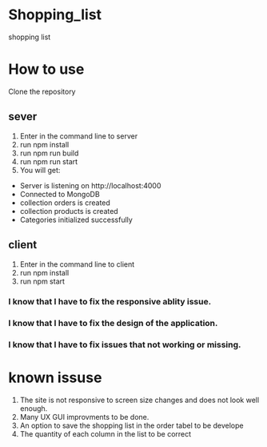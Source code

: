 # Shopping_list
shopping list
# How to use
Clone the repository

## sever
1. Enter in the command line to server 
2. run npm install
3. run npm run build
4. run npm run start
5. You will get:
  - Server is listening on http://localhost:4000
  - Connected to MongoDB
  - collection orders is created
  - collection products is created
  - Categories initialized successfully

## client
1. Enter in the command line to client
2. run npm install
3. run npm start

### I know that I have to fix the responsive ablity issue.
### I know that I have to fix the design of the application.
### I know that I have to fix issues that not working or missing.

# known issuse
1. The site is not responsive to screen size changes and does not look well enough.
2. Many UX GUI improvments to be done.
3. An option to save the shopping list in the order tabel to be develope
4. The quantity of each column in the list to be correct

